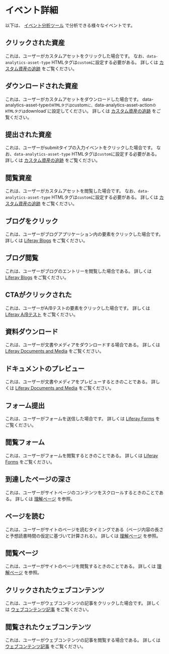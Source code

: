 # イベント詳細

以下は、 [イベント分析ツール](./events-analysis.md) で分析できる様々なイベントです。

## クリックされた資産

これは、ユーザーがカスタムアセットをクリックした場合です。 なお、`data-analytics-asset-type` HTMLタグは`custom`に設定する必要がある。 詳しくは [カスタム資産の追跡](../assets/tracking-custom-assets.md) をご覧ください。

## ダウンロードされた資産

これは、ユーザーがカスタムアセットをダウンロードした場合です。 data-analytics-asset-type`のHTMLタグは`custom`に、`data-analytics-asset-action`のHTMLタグは`download\`に設定してください。 詳しくは [カスタム資産の追跡](../assets/tracking-custom-assets.md) をご覧ください。

## 提出された資産

これは、ユーザーがsubmitタイプの入力イベントをクリックした場合です。 なお、`data-analytics-asset-type` HTMLタグは`custom`に設定する必要がある。 詳しくは [カスタム資産の追跡](../assets/tracking-custom-assets.md) をご覧ください。

## 閲覧資産

これは、ユーザーがカスタムアセットを閲覧した場合です。 なお、`data-analytics-asset-type` HTMLタグは`custom`に設定する必要がある。 詳しくは [カスタム資産の追跡](../assets/tracking-custom-assets.md) をご覧ください。

## ブログをクリック

これは、ユーザーがブログアプリケーション内の要素をクリックした場合です。 詳しくは [Liferay Blogs](https://learn.liferay.com/w/dxp/content-authoring-and-management/blogs) をご覧ください。

## ブログ閲覧

これは、ユーザーがブログのエントリーを閲覧した場合である。 詳しくは [Liferay Blogs](https://learn.liferay.com/w/dxp/content-authoring-and-management/blogs) をご覧ください。

## CTAがクリックされた

これは、ユーザーがA/Bテストの要素をクリックした場合です。 詳しくは [Liferay A/Bテスト](https://learn.liferay.com/en/w/dxp/site-building/optimizing-sites/ab-testing/ab-testing) をご覧ください。

## 資料ダウンロード

これは、ユーザーが文書やメディアをダウンロードする場合である。 詳しくは [Liferay Documents and Media](https://learn.liferay.com/en/w/dxp/content-authoring-and-management/documents-and-media) をご覧ください。

## ドキュメントのプレビュー

これは、ユーザーが文書やメディアをプレビューするときのことである。 詳しくは [Liferay Documents and Media](https://learn.liferay.com/en/w/dxp/content-authoring-and-management/documents-and-media) をご覧ください。

## フォーム提出

これは、ユーザーがフォームを送信した場合です。 詳しくは [Liferay Forms](https://learn.liferay.com/en/w/dxp/process-automation/forms/introduction-to-forms) をご覧ください。

## 閲覧フォーム

これは、ユーザーがフォームを閲覧するときのことである。 詳しくは [Liferay Forms](https://learn.liferay.com/en/w/dxp/process-automation/forms/introduction-to-forms) をご覧ください。

## 到達したページの深さ

これは、ユーザーがサイトページのコンテンツをスクロールするときのことである。 詳しくは [理解ページ](https://learn.liferay.com/en/w/dxp/site-building/creating-pages/understanding-pages/understanding-pages) を参照。

## ページを読む

これは、ユーザーがサイトのページを読むタイミングである（ページ内容の長さと予想読書時間の仮定に基づいて計算される）。 詳しくは [理解ページ](https://learn.liferay.com/en/w/dxp/site-building/creating-pages/understanding-pages/understanding-pages) を参照。

## 閲覧ページ

これは、ユーザーがサイトのページを閲覧するときのことである。 詳しくは [理解ページ](https://learn.liferay.com/en/w/dxp/site-building/creating-pages/understanding-pages/understanding-pages) を参照。

## クリックされたウェブコンテンツ

これは、ユーザーがウェブコンテンツの記事をクリックした場合です。 詳しくは [ウェブコンテンツ記事](https://learn.liferay.com/w/dxp/content-authoring-and-management/web-content/web-content-articles) をご覧ください。

## 閲覧されたウェブコンテンツ

これは、ユーザーがウェブコンテンツの記事を閲覧する場合である。 詳しくは [ウェブコンテンツ記事](https://learn.liferay.com/w/dxp/content-authoring-and-management/web-content/web-content-articles) をご覧ください。
